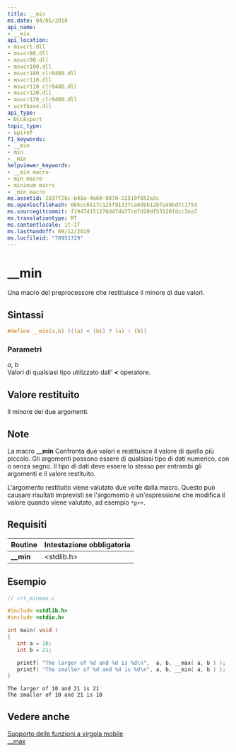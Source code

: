 ```yaml
---
title: __min
ms.date: 04/05/2018
api_name:
- __min
api_location:
- msvcrt.dll
- msvcr80.dll
- msvcr90.dll
- msvcr100.dll
- msvcr100_clr0400.dll
- msvcr110.dll
- msvcr110_clr0400.dll
- msvcr120.dll
- msvcr120_clr0400.dll
- ucrtbase.dll
api_type:
- DLLExport
topic_type:
- apiref
f1_keywords:
- __min
- min
- _min
helpviewer_keywords:
- __min macro
- min macro
- minimum macro
- _min macro
ms.assetid: 2037f26c-b48a-4a69-8870-22519f052a3c
ms.openlocfilehash: 6b5cc6517c125f91337ca0d9b12b7a49bd7c1753
ms.sourcegitcommit: f19474151276d47da77cdfd20df53128fdcc3ea7
ms.translationtype: MT
ms.contentlocale: it-IT
ms.lasthandoff: 09/12/2019
ms.locfileid: "70951729"
---
```

# <a name="__min"></a>__min

Una macro del preprocessore che restituisce il minore di due valori.

## <a name="syntax"></a>Sintassi

```C
#define __min(a,b) (((a) < (b)) ? (a) : (b))
```

### <a name="parameters"></a>Parametri

*a*, *b*<br/>
Valori di qualsiasi tipo utilizzato dall' **<** operatore.

## <a name="return-value"></a>Valore restituito

Il minore dei due argomenti.

## <a name="remarks"></a>Note

La macro **__min** Confronta due valori e restituisce il valore di quello più piccolo. Gli argomenti possono essere di qualsiasi tipo di dati numerico, con o senza segno. Il tipo di dati deve essere lo stesso per entrambi gli argomenti e il valore restituito.

L'argomento restituito viene valutato due volte dalla macro. Questo può causare risultati imprevisti se l'argomento è un'espressione che modifica il valore quando viene valutato, ad esempio `*p++`.

## <a name="requirements"></a>Requisiti

|Routine|Intestazione obbligatoria|
|-------------|---------------------|
|**__min**|\<stdlib.h>|

## <a name="example"></a>Esempio

```C
// crt_minmax.c

#include <stdlib.h>
#include <stdio.h>

int main( void )
{
   int a = 10;
   int b = 21;

   printf( "The larger of %d and %d is %d\n",  a, b, __max( a, b ) );
   printf( "The smaller of %d and %d is %d\n", a, b, __min( a, b ) );
}
```

```Output
The larger of 10 and 21 is 21
The smaller of 10 and 21 is 10
```

## <a name="see-also"></a>Vedere anche

[Supporto delle funzioni a virgola mobile](../../c-runtime-library/floating-point-support.md)<br/>
[__max](max.md)<br/>

